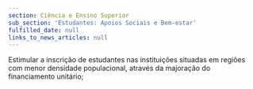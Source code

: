 ```yaml
---
section: Ciência e Ensino Superior
sub_section: 'Estudantes: Apoios Sociais e Bem-estar'
fulfilled_date: null
links_to_news_articles: null
---
```


Estimular a inscrição de estudantes nas instituições situadas em regiões com menor densidade populacional, através da majoração do financiamento unitário;